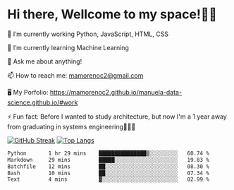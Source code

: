 # Hi there, Wellcome to my space!✌🏾

🔭 I’m currently working Python, JavaScript, HTML, CSS

🌱 I’m currently learning Machine Learning

💬 Ask me about anything!

📫 How to reach me: mamorenoc2@gmail.com

🖥️ My Porfolio: https://mamorenoc2.github.io/manuela-data-science.github.io/#work

⚡ Fun fact: Before I wanted to study architecture, but now I'm a 1 year away from graduating in systems engineering🤣🤣🤣

[![GitHub Streak](https://streak-stats.demolab.com/?user=mamorenoc2)](https://git.io/streak-stats)
[![Top Langs](https://github-readme-stats.vercel.app/api/top-langs/?username=mamorenoc2&layout=compact&theme=tokyonight)](https://github.com/anuraghazra/github-readme-stats)

<!--START_SECTION:waka-->

```txt
Python       1 hr 29 mins    ███████████████▒░░░░░░░░░   60.74 %
Markdown     29 mins         █████░░░░░░░░░░░░░░░░░░░░   19.83 %
Batchfile    12 mins         ██░░░░░░░░░░░░░░░░░░░░░░░   08.30 %
Bash         10 mins         ██░░░░░░░░░░░░░░░░░░░░░░░   07.34 %
Text         4 mins          ▓░░░░░░░░░░░░░░░░░░░░░░░░   02.99 %
```

<!--END_SECTION:waka-->
